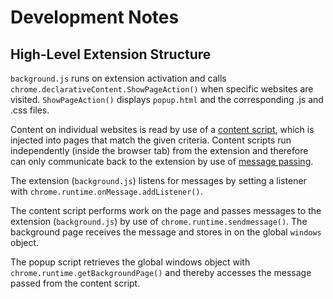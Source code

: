 # Development Notes

## High-Level Extension Structure

`background.js` runs on extension activation and calls `chrome.declarativeContent.ShowPageAction()` when specific websites are visited. `ShowPageAction()` displays `popup.html` and the corresponding .js and .css files.

Content on individual websites is read by use of a [content script](https://developer.chrome.com/docs/extensions/mv3/content_scripts/), which is injected into pages that match the given criteria. Content scripts run independently (inside the browser tab) from the extension and therefore can only communicate back to the extension by use of [message passing](https://developer.chrome.com/docs/extensions/mv3/messaging/).

The extension (`background.js`) listens for messages by setting a listener with `chrome.runtime.onMessage.addListener()`.

The content script performs work on the page and passes messages to the extension (`background.js`) by use of `chrome.runtime.sendmessage()`. The background page receives the message and stores in on the global `windows` object.

The popup script retrieves the global windows object with `chrome.runtime.getBackgroundPage()` and thereby accesses the message passed from the content script.
